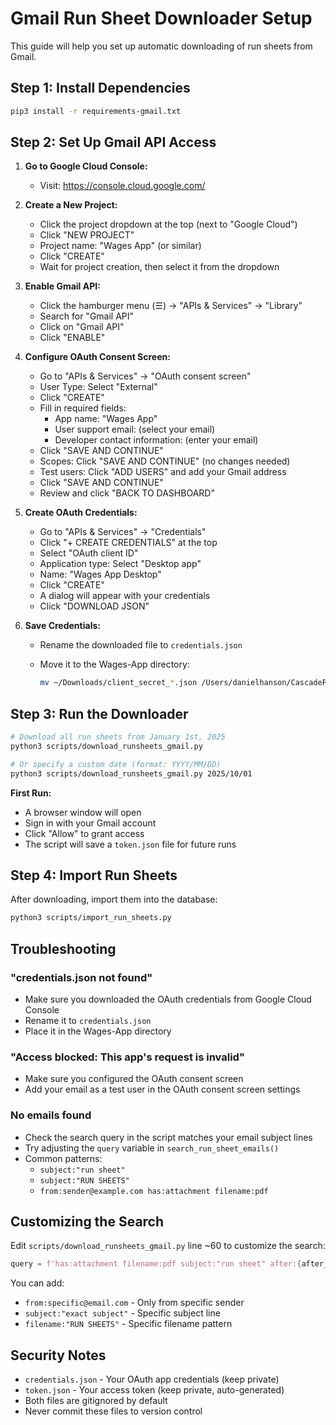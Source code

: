 # Gmail Run Sheet Downloader Setup

This guide will help you set up automatic downloading of run sheets from Gmail.

## Step 1: Install Dependencies

```bash
pip3 install -r requirements-gmail.txt
```

## Step 2: Set Up Gmail API Access

1. **Go to Google Cloud Console:**
   - Visit: <https://console.cloud.google.com/>

2. **Create a New Project:**
   - Click the project dropdown at the top (next to "Google Cloud")
   - Click "NEW PROJECT"
   - Project name: "Wages App" (or similar)
   - Click "CREATE"
   - Wait for project creation, then select it from the dropdown

3. **Enable Gmail API:**
   - Click the hamburger menu (☰) → "APIs & Services" → "Library"
   - Search for "Gmail API"
   - Click on "Gmail API"
   - Click "ENABLE"

4. **Configure OAuth Consent Screen:**
   - Go to "APIs & Services" → "OAuth consent screen"
   - User Type: Select "External"
   - Click "CREATE"
   - Fill in required fields:
     - App name: "Wages App"
     - User support email: (select your email)
     - Developer contact information: (enter your email)
   - Click "SAVE AND CONTINUE"
   - Scopes: Click "SAVE AND CONTINUE" (no changes needed)
   - Test users: Click "ADD USERS" and add your Gmail address
   - Click "SAVE AND CONTINUE"
   - Review and click "BACK TO DASHBOARD"

5. **Create OAuth Credentials:**
   - Go to "APIs & Services" → "Credentials"
   - Click "+ CREATE CREDENTIALS" at the top
   - Select "OAuth client ID"
   - Application type: Select "Desktop app"
   - Name: "Wages App Desktop"
   - Click "CREATE"
   - A dialog will appear with your credentials
   - Click "DOWNLOAD JSON"

6. **Save Credentials:**
   - Rename the downloaded file to `credentials.json`
   - Move it to the Wages-App directory:

     ```bash
     mv ~/Downloads/client_secret_*.json /Users/danielhanson/CascadeProjects/Wages-App/credentials.json
     ```

## Step 3: Run the Downloader

```bash
# Download all run sheets from January 1st, 2025
python3 scripts/download_runsheets_gmail.py

# Or specify a custom date (format: YYYY/MM/DD)
python3 scripts/download_runsheets_gmail.py 2025/10/01
```

**First Run:**
- A browser window will open
- Sign in with your Gmail account
- Click "Allow" to grant access
- The script will save a `token.json` file for future runs

## Step 4: Import Run Sheets

After downloading, import them into the database:

```bash
python3 scripts/import_run_sheets.py
```

## Troubleshooting

### "credentials.json not found"
- Make sure you downloaded the OAuth credentials from Google Cloud Console
- Rename it to `credentials.json`
- Place it in the Wages-App directory

### "Access blocked: This app's request is invalid"
- Make sure you configured the OAuth consent screen
- Add your email as a test user in the OAuth consent screen settings

### No emails found
- Check the search query in the script matches your email subject lines
- Try adjusting the `query` variable in `search_run_sheet_emails()`
- Common patterns:
  - `subject:"run sheet"`
  - `subject:"RUN SHEETS"`
  - `from:sender@example.com has:attachment filename:pdf`

## Customizing the Search

Edit `scripts/download_runsheets_gmail.py` line ~60 to customize the search:

```python
query = f'has:attachment filename:pdf subject:"run sheet" after:{after_date}'
```

You can add:
- `from:specific@email.com` - Only from specific sender
- `subject:"exact subject"` - Specific subject line
- `filename:"RUN SHEETS"` - Specific filename pattern

## Security Notes

- `credentials.json` - Your OAuth app credentials (keep private)
- `token.json` - Your access token (keep private, auto-generated)
- Both files are gitignored by default
- Never commit these files to version control
